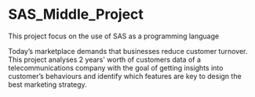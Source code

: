 # SAS_Middle_Project
This project focus on the use of SAS as a programming language

Today’s marketplace demands that businesses reduce customer turnover. This project analyses 2 years' worth of customers data of a telecommunications company with the goal of getting insights into customer’s behaviours and identify which features are key to design the best marketing strategy.
